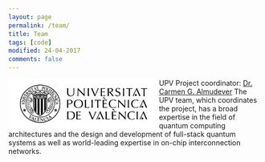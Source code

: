 ```yaml
---
layout: page
permalink: /team/
title: Team
tags: [code]
modified: 24-04-2017
comments: false
---
```


<!---
	Details about sidebar info is provided inside _data/navigation.yml file
-->
 


<img align="left" width="300" height="100" src="images/UPV.jpg"> UPV Project coordinator: [Dr. Carmen G. Almudever](https://www.linkedin.com/in/carmengalmudever/) The UPV team, which coordinates the project, has a broad expertise in the field of quantum computing architectures and the design and development of full-stack quantum systems as well as world-leading expertise in on-chip interconnection networks.




